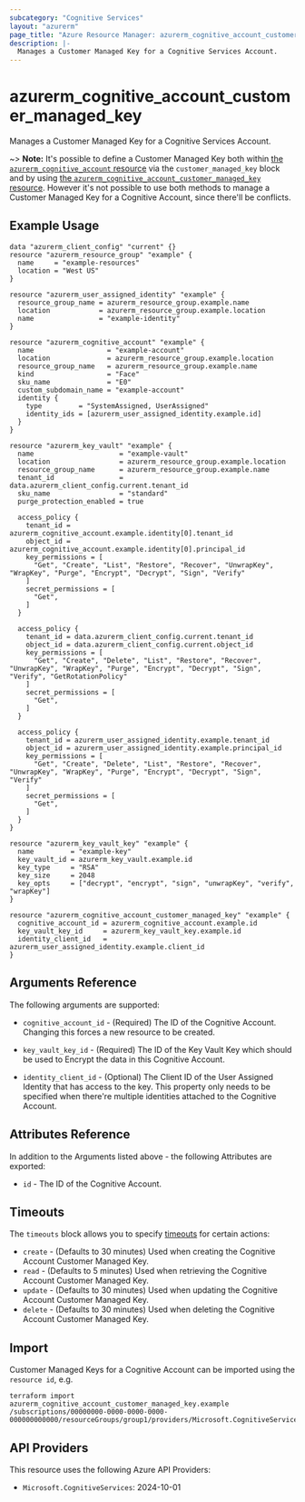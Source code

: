 ```yaml
---
subcategory: "Cognitive Services"
layout: "azurerm"
page_title: "Azure Resource Manager: azurerm_cognitive_account_customer_managed_key"
description: |-
  Manages a Customer Managed Key for a Cognitive Services Account.
---
```


# azurerm_cognitive_account_customer_managed_key

Manages a Customer Managed Key for a Cognitive Services Account.

~> **Note:** It's possible to define a Customer Managed Key both within [the `azurerm_cognitive_account` resource](cognitive_account.html) via the `customer_managed_key` block and by using [the `azurerm_cognitive_account_customer_managed_key` resource](cognitive_account_customer_managed_key.html). However it's not possible to use both methods to manage a Customer Managed Key for a Cognitive Account, since there'll be conflicts.

## Example Usage

```hcl
data "azurerm_client_config" "current" {}
resource "azurerm_resource_group" "example" {
  name     = "example-resources"
  location = "West US"
}

resource "azurerm_user_assigned_identity" "example" {
  resource_group_name = azurerm_resource_group.example.name
  location            = azurerm_resource_group.example.location
  name                = "example-identity"
}

resource "azurerm_cognitive_account" "example" {
  name                  = "example-account"
  location              = azurerm_resource_group.example.location
  resource_group_name   = azurerm_resource_group.example.name
  kind                  = "Face"
  sku_name              = "E0"
  custom_subdomain_name = "example-account"
  identity {
    type         = "SystemAssigned, UserAssigned"
    identity_ids = [azurerm_user_assigned_identity.example.id]
  }
}

resource "azurerm_key_vault" "example" {
  name                     = "example-vault"
  location                 = azurerm_resource_group.example.location
  resource_group_name      = azurerm_resource_group.example.name
  tenant_id                = data.azurerm_client_config.current.tenant_id
  sku_name                 = "standard"
  purge_protection_enabled = true

  access_policy {
    tenant_id = azurerm_cognitive_account.example.identity[0].tenant_id
    object_id = azurerm_cognitive_account.example.identity[0].principal_id
    key_permissions = [
      "Get", "Create", "List", "Restore", "Recover", "UnwrapKey", "WrapKey", "Purge", "Encrypt", "Decrypt", "Sign", "Verify"
    ]
    secret_permissions = [
      "Get",
    ]
  }

  access_policy {
    tenant_id = data.azurerm_client_config.current.tenant_id
    object_id = data.azurerm_client_config.current.object_id
    key_permissions = [
      "Get", "Create", "Delete", "List", "Restore", "Recover", "UnwrapKey", "WrapKey", "Purge", "Encrypt", "Decrypt", "Sign", "Verify", "GetRotationPolicy"
    ]
    secret_permissions = [
      "Get",
    ]
  }

  access_policy {
    tenant_id = azurerm_user_assigned_identity.example.tenant_id
    object_id = azurerm_user_assigned_identity.example.principal_id
    key_permissions = [
      "Get", "Create", "Delete", "List", "Restore", "Recover", "UnwrapKey", "WrapKey", "Purge", "Encrypt", "Decrypt", "Sign", "Verify"
    ]
    secret_permissions = [
      "Get",
    ]
  }
}

resource "azurerm_key_vault_key" "example" {
  name         = "example-key"
  key_vault_id = azurerm_key_vault.example.id
  key_type     = "RSA"
  key_size     = 2048
  key_opts     = ["decrypt", "encrypt", "sign", "unwrapKey", "verify", "wrapKey"]
}

resource "azurerm_cognitive_account_customer_managed_key" "example" {
  cognitive_account_id = azurerm_cognitive_account.example.id
  key_vault_key_id     = azurerm_key_vault_key.example.id
  identity_client_id   = azurerm_user_assigned_identity.example.client_id
}
```

## Arguments Reference

The following arguments are supported:

* `cognitive_account_id` - (Required) The ID of the Cognitive Account. Changing this forces a new resource to be created.

* `key_vault_key_id` - (Required) The ID of the Key Vault Key which should be used to Encrypt the data in this Cognitive Account.

* `identity_client_id` - (Optional) The Client ID of the User Assigned Identity that has access to the key. This property only needs to be specified when there're multiple identities attached to the Cognitive Account.

## Attributes Reference

In addition to the Arguments listed above - the following Attributes are exported:

* `id` - The ID of the Cognitive Account.

## Timeouts

The `timeouts` block allows you to specify [timeouts](https://www.terraform.io/language/resources/syntax#operation-timeouts) for certain actions:

* `create` - (Defaults to 30 minutes) Used when creating the Cognitive Account Customer Managed Key.
* `read` - (Defaults to 5 minutes) Used when retrieving the Cognitive Account Customer Managed Key.
* `update` - (Defaults to 30 minutes) Used when updating the Cognitive Account Customer Managed Key.
* `delete` - (Defaults to 30 minutes) Used when deleting the Cognitive Account Customer Managed Key.

## Import

Customer Managed Keys for a Cognitive Account can be imported using the `resource id`, e.g.

```shell
terraform import azurerm_cognitive_account_customer_managed_key.example /subscriptions/00000000-0000-0000-0000-000000000000/resourceGroups/group1/providers/Microsoft.CognitiveServices/accounts/account1
```

## API Providers
<!-- This section is generated, changes will be overwritten -->
This resource uses the following Azure API Providers:

* `Microsoft.CognitiveServices`: 2024-10-01
